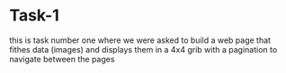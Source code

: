 # Task-1
this is task number one where we were asked to build a web page that fithes data (images) and displays them in a 4x4 grib with a pagination to navigate between the pages
